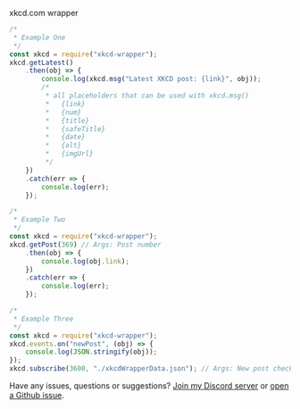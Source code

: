 xkcd.com wrapper
```js
/*
 * Example One
 */
const xkcd = require("xkcd-wrapper");
xkcd.getLatest()
    .then(obj => {
        console.log(xkcd.msg("Latest XKCD post: {link}", obj));
        /*
         * all placeholders that can be used with xkcd.msg()
         *   {link}
         *   {num}
         *   {title}
         *   {safeTitle}
         *   {date}
         *   {alt}
         *   {imgUrl}
         */
    })
    .catch(err => {
        console.log(err);
    });
```
```js
/*
 * Example Two
 */
const xkcd = require("xkcd-wrapper");
xkcd.getPost(369) // Args: Post number
    .then(obj => {
        console.log(obj.link);
    })
    .catch(err => {
        console.log(err);
    });
```
```js
/*
 * Example Three
 */
const xkcd = require("xkcd-wrapper");
xkcd.events.on("newPost", (obj) => {
    console.log(JSON.stringify(obj));
});
xkcd.subscribe(3600, "./xkcdWrapperData.json"); // Args: New post check interval in seconds, Data file path
```
Have any issues, questions or suggestions? [Join my Discord server](https://discord.com/invite/dcAwVFj2Pf) or [open a Github issue](https://github.com/James-Bennett-295/npm-xkcd-wrapper/issues/new).
